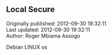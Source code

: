 ## Local Secure  
Originally published: 2012-09-30 19:32:11  
Last updated: 2012-09-30 19:32:11  
Author: Roger Mbiama Assogo  
  
Debian LINUX os